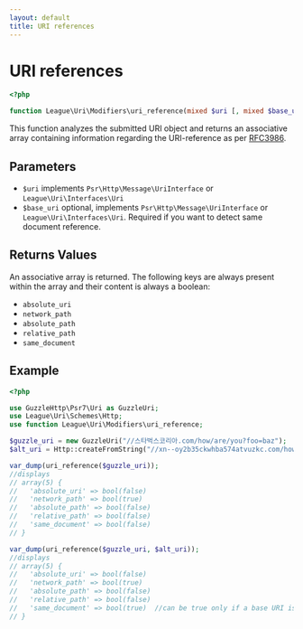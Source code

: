 ```yaml
---
layout: default
title: URI references
---
```


URI references
=======


~~~php
<?php

function League\Uri\Modifiers\uri_reference(mixed $uri [, mixed $base_uri]): array
~~~

This function analyzes the submitted URI object and returns an associative array containing information regarding the URI-reference as per [RFC3986](https://tools.ietf.org/html/rfc3986#section-4.1).

## Parameters

- `$uri` implements `Psr\Http\Message\UriInterface` or `League\Uri\Interfaces\Uri`
- `$base_uri` optional, implements `Psr\Http\Message\UriInterface` or `League\Uri\Interfaces\Uri`. Required if you want to detect same document reference.

## Returns Values

An associative array is returned. The following keys are always present within the array and their content is always a boolean:

- `absolute_uri`
- `network_path`
- `absolute_path`
- `relative_path`
- `same_document`

## Example

~~~php
<?php

use GuzzleHttp\Psr7\Uri as GuzzleUri;
use League\Uri\Schemes\Http;
use function League\Uri\Modifiers\uri_reference;

$guzzle_uri = new GuzzleUri("//스타벅스코리아.com/how/are/you?foo=baz");
$alt_uri = Http::createFromString("//xn--oy2b35ckwhba574atvuzkc.com/how/are/you?foo=baz#bar");

var_dump(uri_reference($guzzle_uri));
//displays
// array(5) {
//   'absolute_uri' => bool(false)
//   'network_path' => bool(true)
//   'absolute_path' => bool(false)
//   'relative_path' => bool(false)
//   'same_document' => bool(false)
// }

var_dump(uri_reference($guzzle_uri, $alt_uri));
//displays
// array(5) {
//   'absolute_uri' => bool(false)
//   'network_path' => bool(true)
//   'absolute_path' => bool(false)
//   'relative_path' => bool(false)
//   'same_document' => bool(true)  //can be true only if a base URI is provided
// }
~~~
